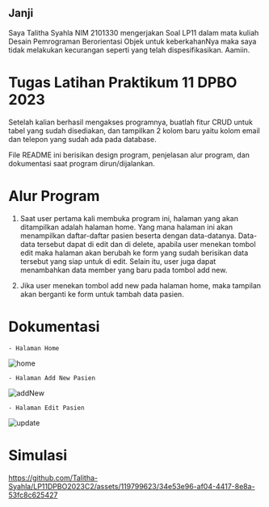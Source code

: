 ## Janji
Saya Talitha Syahla NIM 2101330 mengerjakan Soal LP11
dalam mata kuliah Desain Pemrograman Berorientasi Objek untuk keberkahanNya 
maka saya tidak melakukan kecurangan seperti yang telah dispesifikasikan. Aamiin.

# Tugas Latihan Praktikum 11 DPBO 2023
Setelah kalian berhasil mengakses programnya, buatlah fitur CRUD untuk tabel yang sudah disediakan, dan tampilkan 2 kolom baru yaitu kolom email dan telepon yang sudah ada pada database.

File README ini berisikan design program, penjelasan alur program, dan dokumentasi saat program dirun/dijalankan.

# Alur Program
1. Saat user pertama kali membuka program ini, halaman yang akan ditampilkan adalah halaman home. 
Yang mana halaman ini akan menampilkan daftar-daftar pasien beserta dengan data-datanya. 
Data-data tersebut dapat di edit dan di delete, apabila user menekan tombol edit maka halaman akan berubah ke form yang sudah berisikan data tersebut
yang siap untuk di edit. Selain itu, user juga dapat menambahkan data member yang baru pada tombol add new.

2. Jika user menekan tombol add new pada halaman home, maka tampilan akan berganti ke form untuk tambah data pasien.

# Dokumentasi

    - Halaman Home
![home](https://github.com/Talitha-Syahla/LP11DPBO2023C2/assets/119799623/439c8a12-0e21-4d52-b7dc-e8f9537e4e3a)

    - Halaman Add New Pasien
![addNew](https://github.com/Talitha-Syahla/LP11DPBO2023C2/assets/119799623/0fd12cfb-b2ce-490a-8804-5563f749dbd9)

    - Halaman Edit Pasien
![update](https://github.com/Talitha-Syahla/LP11DPBO2023C2/assets/119799623/64ac5d61-a916-4b0f-91ac-434b0ded6751)

# Simulasi

https://github.com/Talitha-Syahla/LP11DPBO2023C2/assets/119799623/34e53e96-af04-4417-8e8a-53fc8c625427
